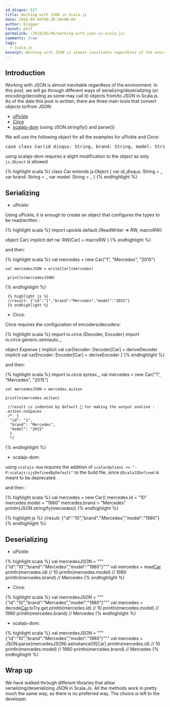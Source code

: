 ```yaml
---
id_disqus: 827
title: Working with JSON in Scala.js
date: 2018-05-08T08:30:10+00:00
author: blogger
layout: post
permalink: /2018/05/08/working-with-json-in-scala-js/
comments: true
tags:
  - Scala.js
excerpt: Working with JSON is almost inevitable regardless of the environment. In this post, we will go through different ways of serializing/deserializing (or encoding/decoding as some may call it) objects from/to JSON in Scala.js...
---
```


## Introduction

Working with JSON is almost inevitable regardless of the environment. In this post, we will go through different ways of serializing/deserializing (or encoding/decoding as some may call it) objects from/to JSON in Scala.js. As of the date this post is written, there are three main tools that convert objects to/from JSON:

  * [uPickle](https://github.com/lihaoyi/upickle)
  * [Circe](https://github.com/circe/circe)
  * [scalajs-dom](https://github.com/scala-js/scala-js-dom) (using JSON.stringify() and parse())

We will use the following object for all the examples for uPickle and Circe:

<pre class="brush:scala">case class Car(id_disqus: String, brand: String, model: String) {}</pre>

using scalajs-dom requires a slight modification to the object as only `js.Object` is allowed

{% highlight scala %}
 class Car extends js.Object {
  var id_disqus: String = _
  var brand: String = _
  var model: String = _
}
{% endhighlight %}

## Serializing

  * uPickle:

Using uPickle, it is enough to create an object that configures the types to be read/written :

{% highlight scala %}
import upickle.default.{ReadWriter => RW, macroRW}

object Car{
  implicit def rw: RW[Car] = macroRW
}
{% endhighlight %}

and then:

{% highlight scala %}
  val mercedes = new Car("1", "Mercedes", "2015")
    
    val mercedesJSON = write[Car](mercedes)

     println(mercedesJSON)
{% endhighlight %}

     {% highlight js %}
     //result: {"id":"1","brand":"Mercedes","model":"2015"}
     {% endhighlight %}

  * Circe:

Circe requires the configuration of encoders/decoders:

{% highlight scala %}
import io.circe.{Decoder, Encoder}
import io.circe.generic.semiauto._

object Expense {
  implicit val carDecoder: Decoder[Car] = deriveDecoder
  implicit val carEncoder: Encoder[Car] = deriveEncoder
}
{% endhighlight %}

and then:

{% highlight scala %}
   import io.circe.syntax._
    val mercedes = new Car("1", "Mercedes", "2015")

    val mercedesJSON = mercedes.asJson

    println(mercedes.asJson)
     
     //result is indented by default 🙂 for making the output oneline : .asJson.noSpaces
     /*  {
      "id": "1",
      "brand": "Mercedes",
      "model": "2015"
      }
      */
{% endhighlight %}

  * scalajs-dom:

using `scalajs-dom` requires the addition of `scalacOptions += "-P:scalajs:sjsDefinedByDefault"` to the build file, since `@ScalaJSDefined` is meant to be deprecated.

and then :

{% highlight scala %}
    val mercedes = new Car()
    mercedes.id = "10"
    mercedes.model = "1980"
    mercedes.brand = "Mercedes"
    println(JSON.stringify(mercedes))
{% endhighlight %}

{% highlight js %}
    //result: {"id":"10","brand":"Mercedes","model":"1980"}
{% endhighlight %}

## Deserializing

  * uPickle:

{% highlight scala %}
    val mercedesJSON = """{"id":"10","brand":"Mercedes","model":"1980"}"""
    val mercedes = read[Car](mercedesJSON)
    println(mercedes.id)
    // 10
    println(mercedes.model)
    //  1980
    println(mercedes.brand)
    // Mercedes
{% endhighlight %}

  * Circe:

{% highlight scala %}
     val mercedesJSON = """{"id":"10","brand":"Mercedes","model":"1980"}"""
    val mercedes = decode[Car](mercedesJSON).toTry.get
    println(mercedes.id)
    // 10
    println(mercedes.model)
    //  1980
    println(mercedes.brand)
    // Mercedes
{% endhighlight %}

  * scalajs-dom:

{% highlight scala %}
    val mercedesJSON = """{"id":"10","brand":"Mercedes","model":"1980"}"""
    val mercedes = JSON.parse(mercedesJSON).asInstanceOf[Car]
    println(mercedes.id)
    // 10
    println(mercedes.model)
    //  1980
    println(mercedes.brand)
    // Mercedes
{% endhighlight %}

## Wrap up

We have walked through different libraries that allow serializing/deserializing JSON in Scala.Js. All the methods work in pretty much the same way, so there is no preferred way. The choice is left to the developer.